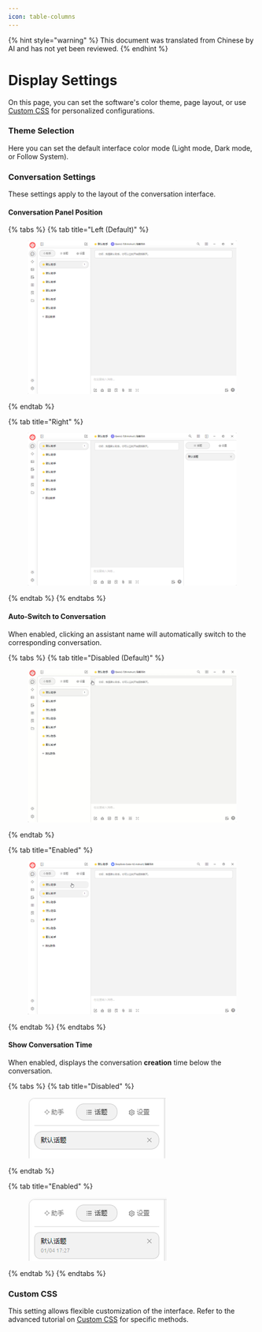```yaml
---
icon: table-columns
---
```


{% hint style="warning" %}
This document was translated from Chinese by AI and has not yet been reviewed.
{% endhint %}

# Display Settings

On this page, you can set the software's color theme, page layout, or use [Custom CSS](../../../personalization-settings/css.md) for personalized configurations.

### Theme Selection

Here you can set the default interface color mode (Light mode, Dark mode, or Follow System).

### Conversation Settings

These settings apply to the layout of the conversation interface.

#### Conversation Panel Position

{% tabs %}
{% tab title="Left (Default)" %}
<figure><img src="../../../.gitbook/assets/image (10).png" alt=""><figcaption></figcaption></figure>
{% endtab %}

{% tab title="Right" %}
<figure><img src="../../../.gitbook/assets/image (11).png" alt=""><figcaption></figcaption></figure>
{% endtab %}
{% endtabs %}

#### Auto-Switch to Conversation

When enabled, clicking an assistant name will automatically switch to the corresponding conversation.

{% tabs %}
{% tab title="Disabled (Default)" %}
<figure><img src="../../../.gitbook/assets/Honeycam 2025-01-04 17-35-43.gif" alt=""><figcaption></figcaption></figure>
{% endtab %}

{% tab title="Enabled" %}
<figure><img src="../../../.gitbook/assets/Honeycam 2025-01-04 17-38-18.gif" alt=""><figcaption></figcaption></figure>
{% endtab %}
{% endtabs %}

#### Show Conversation Time

When enabled, displays the conversation **creation** time below the conversation.

{% tabs %}
{% tab title="Disabled" %}
<figure><img src="../../../.gitbook/assets/image (14).png" alt=""><figcaption></figcaption></figure>
{% endtab %}

{% tab title="Enabled" %}
<figure><img src="../../../.gitbook/assets/image (12).png" alt=""><figcaption></figcaption></figure>
{% endtab %}
{% endtabs %}

### Custom CSS

This setting allows flexible customization of the interface. Refer to the advanced tutorial on [Custom CSS](../../../personalization-settings/css.md) for specific methods.